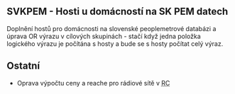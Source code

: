 ﻿---
categories: [fenix]
layout: fenix
---
## SVKPEM - Hosti u domácností na SK PEM datech
Doplnění hostů pro domácnosti na slovenské peoplemetrové databázi a úprava OR výrazu v cílových skupinách - stačí když jedna položka logického výrazu je počítána s hosty a bude se s hosty počítat celý výraz.


## Ostatní
<ul>
	<li>Oprava výpočtu ceny a reache pro rádiové sítě v <abbr title="Reachové křivky">RC</abbr></li>
</ul>
